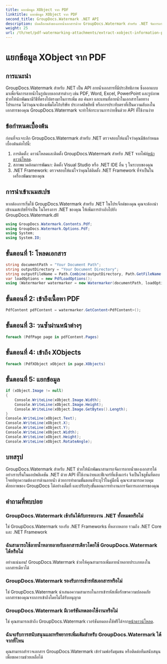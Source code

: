 ```yaml
---
title: แยกข้อมูล XObject จาก PDF
linktitle: แยกข้อมูล XObject จาก PDF
second_title: GroupDocs.Watermark .NET API
description: ปลดล็อกพลังของลายน้ำเอกสารด้วย GroupDocs.Watermark สำหรับ .NET จัดการลายน้ำใน PDF, เอกสาร Word และรูปภาพได้อย่างราบรื่น
weight: 25
url: /th/net/pdf-watermarking-attachments/extract-xobject-information-pdf/
---
```


# แยกข้อมูล XObject จาก PDF

## การแนะนำ
GroupDocs.Watermark สำหรับ .NET เป็น API ลายน้ำเอกสารที่มีประสิทธิภาพ ซึ่งออกแบบมาเพื่อจัดการลายน้ำในรูปแบบเอกสารต่างๆ เช่น PDF, Word, Excel, PowerPoint และรูปภาพ ช่วยให้นักพัฒนามีวิธีที่ตรงไปตรงมาในการเพิ่ม ลบ ค้นหา และแทนที่ลายน้ำในเอกสารโดยทางโปรแกรม ไม่ว่าคุณจะต้องเพิ่มโลโก้บริษัท ประกาศลิขสิทธิ์ หรือการประทับตราที่เป็นความลับลงในเอกสารของคุณ GroupDocs.Watermark จะทำให้กระบวนการง่ายขึ้นด้วย API ที่ใช้งานง่าย
## ข้อกำหนดเบื้องต้น
ก่อนที่จะเจาะลึก GroupDocs.Watermark สำหรับ .NET ตรวจสอบให้แน่ใจว่าคุณมีข้อกำหนดเบื้องต้นต่อไปนี้:
1. การติดตั้ง: ดาวน์โหลดและติดตั้ง GroupDocs.Watermark สำหรับ .NET จากไฟล์[หน้าดาวน์โหลด](https://releases.groupdocs.com/Watermark/net/).
2. สภาพแวดล้อมการพัฒนา: ติดตั้ง Visual Studio หรือ .NET IDE อื่น ๆ ในระบบของคุณ
3. .NET Framework: ตรวจสอบให้แน่ใจว่าคุณได้ติดตั้ง .NET Framework ที่จำเป็นในเครื่องพัฒนาของคุณ

## การนำเข้าเนมสเปซ
หากต้องการเริ่มใช้ GroupDocs.Watermark สำหรับ .NET ในโปรเจ็กต์ของคุณ คุณจะต้องนำเข้าเนมสเปซที่จำเป็น
ในโครงการ .NET ของคุณ ให้เพิ่มการอ้างอิงไปยัง GroupDocs.Watermark.dll
```csharp
using GroupDocs.Watermark.Contents.Pdf;
using GroupDocs.Watermark.Options.Pdf;
using System;
using System.IO;
```
## ขั้นตอนที่ 1: โหลดเอกสาร
```csharp
string documentPath = "Your Document Path";
string outputDirectory = "Your Document Directory";
string outputFileName = Path.Combine(outputDirectory, Path.GetFileName(documentPath));
var loadOptions = new PdfLoadOptions();
using (Watermarker watermarker = new Watermarker(documentPath, loadOptions))
```
## ขั้นตอนที่ 2: เข้าถึงเนื้อหา PDF
```csharp
PdfContent pdfContent = watermarker.GetContent<PdfContent>();
```
## ขั้นตอนที่ 3: วนซ้ำผ่านหน้าต่างๆ
```csharp
foreach (PdfPage page in pdfContent.Pages)
```
## ขั้นตอนที่ 4: เข้าถึง XObjects
```csharp
foreach (PdfXObject xObject in page.XObjects)
```
## ขั้นตอนที่ 5: แยกข้อมูล
```csharp
if (xObject.Image != null)
{
    Console.WriteLine(xObject.Image.Width);
    Console.WriteLine(xObject.Image.Height);
    Console.WriteLine(xObject.Image.GetBytes().Length);
}
Console.WriteLine(xObject.Text);
Console.WriteLine(xObject.X);
Console.WriteLine(xObject.Y);
Console.WriteLine(xObject.Width);
Console.WriteLine(xObject.Height);
Console.WriteLine(xObject.RotateAngle);
```

## บทสรุป
GroupDocs.Watermark สำหรับ .NET ช่วยให้นักพัฒนาสามารถจัดการลายน้ำของเอกสารได้อย่างราบรื่นในแอปพลิเคชัน .NET ด้วย API ที่ใช้งานง่ายและฟีเจอร์ที่แข็งแกร่ง จึงเป็นโซลูชั่นที่ตอบโจทย์ทุกความต้องการด้านลายน้ำ ด้วยการทำตามขั้นตอนที่ระบุไว้ในคู่มือนี้ คุณจะสามารถควบคุมศักยภาพของ GroupDocs ได้อย่างเต็มที่ และปรับปรุงขั้นตอนการทำงานการจัดการเอกสารของคุณ
## คำถามที่พบบ่อย
### GroupDocs.Watermark เข้ากันได้กับกรอบงาน .NET ทั้งหมดหรือไม่
ใช่ GroupDocs.Watermark รองรับ .NET Frameworks ที่หลากหลาย รวมถึง .NET Core และ .NET Framework
### ฉันสามารถใช้ลายน้ำหลายลายกับเอกสารเดียวโดยใช้ GroupDocs.Watermark ได้หรือไม่
อย่างแน่นอน! GroupDocs.Watermark ช่วยให้คุณสามารถเพิ่มลายน้ำหลายประเภทลงในเอกสารเดียวได้
### GroupDocs.Watermark รองรับการเข้ารหัสเอกสารหรือไม่
ใช่ GroupDocs.Watermark นำเสนอความสามารถในการเข้ารหัสเพื่อรักษาความปลอดภัยเอกสารของคุณจากการเข้าถึงโดยไม่ได้รับอนุญาต
### GroupDocs.Watermark มีเวอร์ชันทดลองใช้งานหรือไม่
 ใช่ คุณสามารถเข้าถึง GroupDocs.Watermark เวอร์ชันทดลองใช้ฟรีได้จาก[หน้าดาวน์โหลด](https://releases.groupdocs.com/).
### ฉันจะรับการสนับสนุนและทรัพยากรเพิ่มเติมสำหรับ GroupDocs.Watermark ได้จากที่ไหน
คุณสามารถสำรวจเอกสาร GroupDocs.Watermark เข้าร่วมฟอรัมชุมชน หรือติดต่อทีมสนับสนุนเพื่อขอความช่วยเหลือได้